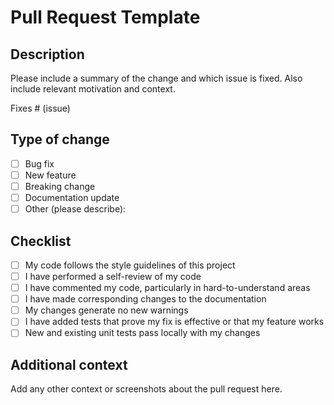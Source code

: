 # Pull Request Template

## Description
Please include a summary of the change and which issue is fixed. Also include relevant motivation and context.

Fixes # (issue)

## Type of change
- [ ] Bug fix
- [ ] New feature
- [ ] Breaking change
- [ ] Documentation update
- [ ] Other (please describe):

## Checklist
- [ ] My code follows the style guidelines of this project
- [ ] I have performed a self-review of my code
- [ ] I have commented my code, particularly in hard-to-understand areas
- [ ] I have made corresponding changes to the documentation
- [ ] My changes generate no new warnings
- [ ] I have added tests that prove my fix is effective or that my feature works
- [ ] New and existing unit tests pass locally with my changes

## Additional context
Add any other context or screenshots about the pull request here. 